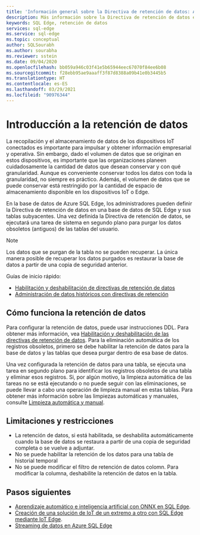 ```yaml
---
title: 'Información general sobre la Directiva de retención de datos: Azure SQL Edge'
description: Más información sobre la Directiva de retención de datos en Azure SQL Edge
keywords: SQL Edge, retención de datos
services: sql-edge
ms.service: sql-edge
ms.topic: conceptual
author: SQLSourabh
ms.author: sourabha
ms.reviewer: sstein
ms.date: 09/04/2020
ms.openlocfilehash: bb059a946c03f41e5b65944eec67070f84ee6b08
ms.sourcegitcommit: f28ebb95ae9aaaff3f87d8388a09b41e0b3445b5
ms.translationtype: HT
ms.contentlocale: es-ES
ms.lasthandoff: 03/29/2021
ms.locfileid: "90976344"
---
```

# <a name="data-retention-overview"></a>Introducción a la retención de datos

La recopilación y el almacenamiento de datos de los dispositivos IoT conectados es importante para impulsar y obtener información empresarial y operativa. Sin embargo, dado el volumen de datos que se originan en estos dispositivos, es importante que las organizaciones planeen cuidadosamente la cantidad de datos que desean conservar y con qué granularidad. Aunque es conveniente conservar todos los datos con toda la granularidad, no siempre es práctico. Además, el volumen de datos que se puede conservar está restringido por la cantidad de espacio de almacenamiento disponible en los dispositivos IoT o Edge. 

En la base de datos de Azure SQL Edge, los administradores pueden definir la Directiva de retención de datos en una base de datos de SQL Edge y sus tablas subyacentes. Una vez definida la Directiva de retención de datos, se ejecutará una tarea de sistema en segundo plano para purgar los datos obsoletos (antiguos) de las tablas del usuario. 

> [!Note]
> Los datos que se purgan de la tabla no se pueden recuperar. La única manera posible de recuperar los datos purgados es restaurar la base de datos a partir de una copia de seguridad anterior.

Guías de inicio rápido:

- [Habilitación y deshabilitación de directivas de retención de datos](data-retention-enable-disable.md)
- [Administración de datos históricos con directivas de retención](data-retention-cleanup.md)

## <a name="how-data-retention-works"></a>Cómo funciona la retención de datos

Para configurar la retención de datos, puede usar instrucciones DDL. Para obtener más información, vea [Habilitación y deshabilitación de las directivas de retención de datos](data-retention-enable-disable.md). Para la eliminación automática de los registros obsoletos, primero se debe habilitar la retención de datos para la base de datos y las tablas que desea purgar dentro de esa base de datos. 

Una vez configurada la retención de datos para una tabla, se ejecuta una tarea en segundo plano para identificar los registros obsoletos de una tabla y eliminar esos registros. Si, por algún motivo, la limpieza automática de las tareas no se está ejecutando o no puede seguir con las eliminaciones, se puede llevar a cabo una operación de limpieza manual en estas tablas. Para obtener más información sobre las limpiezas automáticas y manuales, consulte [Limpieza automática y manual](data-retention-cleanup.md).

## <a name="limitations-and-restrictions"></a>Limitaciones y restricciones

- La retención de datos, si está habilitada, se deshabilita automáticamente cuando la base de datos se restaura a partir de una copia de seguridad completa o se vuelve a adjuntar. 
- No se puede habilitar la retención de los datos para una tabla de historial temporal
- No se puede modificar el filtro de retención de datos colomn. Para modificar la columna, deshabilite la retención de datos en la tabla.  

## <a name="next-steps"></a>Pasos siguientes

- [Aprendizaje automático e inteligencia artificial con ONNX en SQL Edge](onnx-overview.md).
- [Creación de una solución de IoT de un extremo a otro con SQL Edge mediante IoT Edge](tutorial-deploy-azure-resources.md).
- [Streaming de datos en Azure SQL Edge](stream-data.md)
